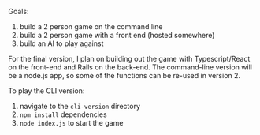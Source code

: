 Goals:
1) build a 2 person game on the command line
2) build a 2 person game with a front end (hosted somewhere)
3) build an AI to play against

For the final version, I plan on building out the game with Typescript/React on the front-end and Rails on the back-end. The command-line version will be a node.js app, so some of the functions can be re-used in version 2. 

To play the CLI version: 
1) navigate to the `cli-version` directory
2) `npm install` dependencies
3) `node index.js` to start the game
